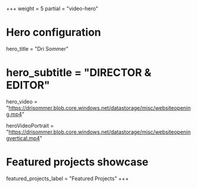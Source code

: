 +++
weight = 5
partial = "video-hero"

# Hero configuration
hero_title = "Dri Sommer"
# hero_subtitle = "DIRECTOR & EDITOR"
hero_video = "https://drisommer.blob.core.windows.net/datastorage/misc/websiteopening.mp4"

heroVideoPortrait = "https://drisommer.blob.core.windows.net/datastorage/misc/websiteopeningvertical.mp4"

# Featured projects showcase
featured_projects_label = "Featured Projects"
+++

